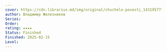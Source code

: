 ```yaml
---
cover: https://cdn.librarius.md/img/original/chuchelo-povesti_1431957771.jpg
author: Владимир Железников
Series: 
Order: 
rating: ★★★★
Status: Finished
Finished: 2025-02-15
Level:
---
```








